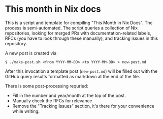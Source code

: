 # This month in Nix docs
This is a script and template for compiling "This Month in Nix Docs". The process is semi-automated. The script queries a collection of Nix repositories, looking for merged PRs with documentation-related labels, RFCs (you have to look through these manually), and tracking issues in this repository.

A new post is created via:
```
$ ./make-post.sh <from YYYY-MM-DD> <to YYYY-MM-DD> > new-post.md
```

After this invocation a template post (`new-post.md`) will be filled out with the GitHub query results formatted as markdown at the end of the file.

There is some post-processing requried:
- Fill in the number and year/month at the top of the post.
- Manually check the RFCs for relevance
- Remove the "Tracking Issues" section, it's there for your convenience while writing.

